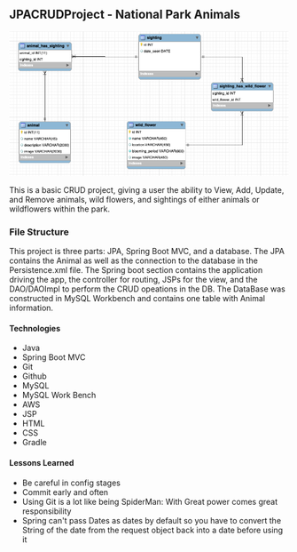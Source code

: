 ## JPACRUDProject - National Park Animals

<img src="NatlPark Tables.png" />

This is a basic CRUD project, giving a user the ability to View, Add, Update, and Remove animals, wild flowers, and sightings of either animals or wildflowers within the park.

### File Structure
This project is three parts: JPA, Spring Boot MVC, and a database. The JPA contains the Animal as well as the connection to the database in the Persistence.xml file. The Spring boot section contains the application driving the app, the controller for routing, JSPs for the view, and the DAO/DAOImpl to perform the CRUD opeations in the DB. The DataBase was constructed in MySQL Workbench and contains one table with Animal information.

#### Technologies
- Java
- Spring Boot MVC
- Git
- Github
- MySQL
- MySQL Work Bench
- AWS
- JSP
- HTML
- CSS
- Gradle

#### Lessons Learned
- Be careful in config stages
- Commit early and often
- Using Git is a lot like being SpiderMan: With Great power comes great responsibility
- Spring can't pass Dates as dates by default so you have to convert the String of the date from the request object back into a date before using it
